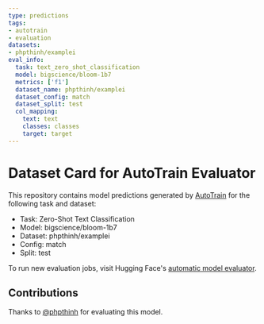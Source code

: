 ```yaml
---
type: predictions
tags:
- autotrain
- evaluation
datasets:
- phpthinh/examplei
eval_info:
  task: text_zero_shot_classification
  model: bigscience/bloom-1b7
  metrics: ['f1']
  dataset_name: phpthinh/examplei
  dataset_config: match
  dataset_split: test
  col_mapping:
    text: text
    classes: classes
    target: target
---
```

# Dataset Card for AutoTrain Evaluator

This repository contains model predictions generated by [AutoTrain](https://huggingface.co/autotrain) for the following task and dataset:

* Task: Zero-Shot Text Classification
* Model: bigscience/bloom-1b7
* Dataset: phpthinh/examplei
* Config: match
* Split: test

To run new evaluation jobs, visit Hugging Face's [automatic model evaluator](https://huggingface.co/spaces/autoevaluate/model-evaluator).

## Contributions

Thanks to [@phpthinh](https://huggingface.co/phpthinh) for evaluating this model.
